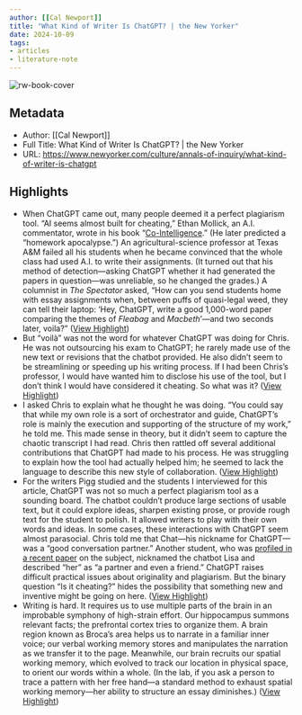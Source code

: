 ```yaml
---
author: [[Cal Newport]]
title: "What Kind of Writer Is ChatGPT? | the New Yorker"
date: 2024-10-09
tags: 
- articles
- literature-note
---
```

![rw-book-cover](https://media.newyorker.com/photos/66e9ae69e5d847f2a81c1a03/16:9/w_1280,c_limit/ai_writing_still_FIN_2800x1600px_300dpi.jpg)

## Metadata
- Author: [[Cal Newport]]
- Full Title: What Kind of Writer Is ChatGPT? | the New Yorker
- URL: https://www.newyorker.com/culture/annals-of-inquiry/what-kind-of-writer-is-chatgpt

## Highlights
- When ChatGPT came out, many people deemed it a perfect plagiarism tool. “AI seems almost built for cheating,” Ethan Mollick, an A.I. commentator, wrote in his book “[Co-Intelligence](https://www.amazon.com/Co-Intelligence-Living-Working-Ethan-Mollick/dp/059371671X).” (He later predicted a “homework apocalypse.”) An agricultural-science professor at Texas A&M failed all his students when he became convinced that the whole class had used A.I. to write their assignments. (It turned out that his method of detection—asking ChatGPT whether it had generated the papers in question—was unreliable, so he changed the grades.) A columnist in *The Spectator* asked, “How can you send students home with essay assignments when, between puffs of quasi-legal weed, they can tell their laptop: ‘Hey, ChatGPT, write a good 1,000-word paper comparing the themes of *Fleabag* and *Macbeth*’—and two seconds later, voila?” ([View Highlight](https://read.readwise.io/read/01j9pw5a7hd0pnw6ky520apzfc))
- But “voilà” was not the word for whatever ChatGPT was doing for Chris. He was not outsourcing his exam to ChatGPT; he rarely made use of the new text or revisions that the chatbot provided. He also didn’t seem to be streamlining or speeding up his writing process. If I had been Chris’s professor, I would have wanted him to disclose his use of the tool, but I don’t think I would have considered it cheating. So what was it? ([View Highlight](https://read.readwise.io/read/01j9pxwajeqnt0ebrzatj7yb02))
- I asked Chris to explain what he thought he was doing. “You could say that while my own role is a sort of orchestrator and guide, ChatGPT’s role is mainly the execution and supporting of the structure of my work,” he told me. This made sense in theory, but it didn’t seem to capture the chaotic transcript I had read. Chris then rattled off several additional contributions that ChatGPT had made to his process. He was struggling to explain how the tool had actually helped him; he seemed to lack the language to describe this new style of collaboration. ([View Highlight](https://read.readwise.io/read/01j9pxwzbcre4yma74ym8rb2xx))
- For the writers Pigg studied and the students I interviewed for this article, ChatGPT was not so much a perfect plagiarism tool as a sounding board. The chatbot couldn’t produce large sections of usable text, but it could explore ideas, sharpen existing prose, or provide rough text for the student to polish. It allowed writers to play with their own words and ideas. In some cases, these interactions with ChatGPT seem almost parasocial. Chris told me that Chat—his nickname for ChatGPT—was a “good conversation partner.” Another student, who was [profiled in a recent paper](https://www.sciencedirect.com/science/article/pii/S8755461524000094) on the subject, nicknamed the chatbot Lisa and described “her” as “a partner and even a friend.” ChatGPT raises difficult practical issues about originality and plagiarism. But the binary question “Is it cheating?” hides the possibility that something new and inventive might be going on here. ([View Highlight](https://read.readwise.io/read/01j9py4kdrwx82jkp9tjcvnw2z))
- Writing is hard. It requires us to use multiple parts of the brain in an improbable symphony of high-strain effort. Our hippocampus summons relevant facts; the prefrontal cortex tries to organize them. A brain region known as Broca’s area helps us to narrate in a familiar inner voice; our verbal working memory stores and manipulates the narration as we transfer it to the page. Meanwhile, our brain recruits our spatial working memory, which evolved to track our location in physical space, to orient our words within a whole. (In the lab, if you ask a person to trace a pattern with her free hand—a standard method to exhaust spatial working memory—her ability to structure an essay diminishes.) ([View Highlight](https://read.readwise.io/read/01j9py5ftzxb7kpp5y7edqceqr))
